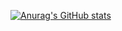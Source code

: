 [![Anurag's GitHub stats](https://github-readme-stats.vercel.app/api?username=cadamsmith)](https://github.com/anuraghazra/github-readme-stats)
